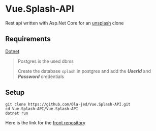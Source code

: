 # Vue.Splash-API

Rest api written with Asp.Net Core for an [unsplash](https://unsplash.com/) clone

## Requirements

[Dotnet](https://dotnet.microsoft.com/download)

> Postgres is the used dbms
>
> Create the database `splash` in postgres and add the _**UserId**_ and _**Password**_ credentials

## Setup

```shell
git clone https://github.com/Ola-jed/Vue.Splash-API.git
cd Vue.Splash-API/Vue.Splash-API
dotnet run

```

Here is the link for the [front repository](#)